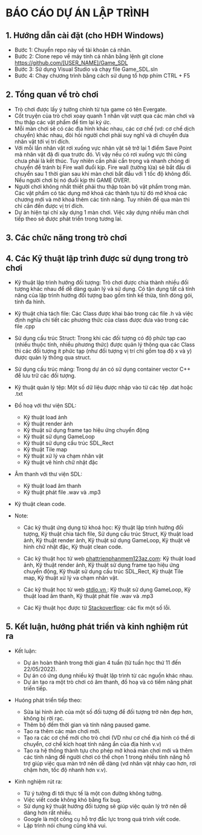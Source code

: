 # BÁO CÁO DỰ ÁN LẬP TRÌNH

## 1. Hướng dẫn cài đặt (cho HĐH Windows)
  - Bước 1: Chuyển repo này về tài khoản cá nhân.
  - Bước 2: Clone repo về máy tính cá nhân bằng lệnh git clone https://github.com/[USER_NAME]/Game_SDL
  - Bước 3: Sử dụng Visual Studio và chạy file Game_SDL.sln
  - Bước 4: Chạy chương trình bằng cách sử dụng tổ hợp phím CTRL + F5
  
  
## 2. Tổng quan về trò chơi
  - Trò chơi được lấy ý tưởng chính từ tựa game có tên Evergate.
  - Cốt truyện của trò chơi xoay quanh 1 nhân vật vượt qua các màn chơi và thu thập các vật phẩm để tìm lại ký ức.
  - Mỗi màn chơi sẽ có các địa hình khác nhau, các cơ chế (vd: cơ chế dịch chuyển) khác nhau, đòi hỏi người chơi phải suy nghĩ và di chuyển đưa nhân vật tới vị trí đích.
  - Với mỗi lần nhân vật rơi xuống vực nhân vật sẽ trở lại 1 điểm Save Point mà nhân vật đã đi qua trước đó. Vì vậy nếu có rơi xuống vực thì cũng chưa phải là kết thúc. Tuy nhiên cần phải cẩn trọng và nhanh chóng di chuyển để tránh bị Fire wall đuổi kịp. Fire wall (tường lửa) sẽ bắt đầu di chuyển sau 1 thời gian sau khi màn chơi bắt đầu với 1 tốc độ không đổi. Nếu người chơi bị nó đuổi kịp thì GAME OVER!.
  - Người chơi không nhất thiết phải thu thập toàn bộ vật phẩm trong màn. Các vật phẩm có tác dụng mở khoá các thành tựu từ đó mở khoá các chương mới và mở khoá thêm các tính năng. Tuy nhiên để qua màn thì chỉ cần đến được vị trí đích.
  - Dự án hiện tại chỉ xây dựng 1 màn chơi. Việc xây dựng nhiều màn chơi tiếp theo sẽ được phát triển trong tương lai.
  
  
## 3. Các chức năng trong trò chơi
  
## 4. Các Kỹ thuật lập trình được sử dụng trong trò chơi
  - Kỹ thuật lập trình hướng đối tượng: Trò chơi được chia thành nhiều đối tượng khác nhau để dễ dàng quản lý và sử dụng. Có tận dụng tất cả tính năng của lập trình hướng đối tượng bao gồm tính kế thừa, tính đóng gói, tính đa hình.
  - Kỹ thuật chia tách file: Các Class được khai báo trong các file .h và việc định nghĩa chi tiết các phương thức của class được đưa vào trong các file .cpp
  - Sử dụng cấu trúc Struct: Trong khi các đối tượng có độ phức tạp cao (nhiều thuộc tính, nhiều phương thức) được quản lý thông qua các Class thì các đối tượng ít phức tạp (như đối tượng vị trí chỉ gồm toạ độ x và y) được quản lý thông qua struct.
  - Sử dụng cấu trúc mảng: Trong dự án có sử dụng container vector C++ để lưu trữ các đối tượng.
  - Kỹ thuật quản lý tệp: Một số dữ liệu được nhập vào từ các tệp .dat hoặc .txt
  - Đồ hoạ với thư viện SDL:
    * Kỹ thuật load ảnh
    * Kỹ thuật render ảnh
    * Kỹ thuật sử dụng frame tạo hiệu ứng chuyển động
    * Kỹ thuật sử dụng GameLoop
    * Kỹ thuật sử dụng cấu trúc SDL_Rect
    * Kỹ thuật Tile map
    * Kỹ thuật xử lý va chạm nhân vật
    * Kỹ thuật vẽ hình chữ nhật đặc
  
  - Âm thanh với thư viện SDL:
    * Kỹ thuật load âm thanh 
    * Kỹ thuật phát file .wav và .mp3
   
  - Kỹ thuật clean code.
  
  - Note:
    * Các kỹ thuật ứng dụng từ khoá học: Kỹ thuật lập trình hướng đối tượng, Kỹ thuật chia tách file, Sử dụng cấu trúc Struct, Kỹ thuật load ảnh, Kỹ thuật render ảnh, Kỹ thuật sử dụng GameLoop, Kỹ thuật vẽ hình chữ nhật đặc, Kỹ thuật clean code.
  
    * Các kỹ thuật học từ web [phattrienphanmem123az.com](https://phattrienphanmem123az.com/): Kỹ thuật load ảnh, Kỹ thuật render ảnh, Kỹ thuật sử dụng frame tạo hiệu ứng chuyển động, Kỹ thuật sử dụng cấu trúc SDL_Rect, Kỹ thuật Tile map, Kỹ thuật xử lý va chạm nhân vật.
  
    * Các kỹ thuật học từ web [stdio.vn ](https://www.stdio.vn/): Kỹ thuật sử dụng GameLoop, Kỹ thuật load âm thanh, Kỹ thuật phát file .wav và .mp3
    
    * Các Kỹ thuật học được từ [Stackoverflow](https://stackoverflow.com/): các fix một số lỗi.
    
## 5. Kết luận, hướng phát triển và kinh nghiệm rút ra
  - Kết luận:
    * Dự án hoàn thành trong thời gian 4 tuần (từ tuần học thứ 11 đến 22/05/2022).
    * Dự án có ứng dụng nhiều kỹ thuật lập trình từ các nguồn khác nhau.
    * Dự án tạo ra một trò chơi có âm thanh, đồ hoạ và có tiềm năng phát triển tiếp.
 
  - Huóng phát triển tiếp theo:
    * Sửa lại hình ảnh của một số đối tượng để đối tượng trở nên đẹp hơn, không bị rời rạc.
    * Thêm bộ đếm thời gian và tính năng paused game.
    * Tạo ra thêm các màn chơi mới.
    * Tạo ra các cơ chế mới cho trò chơi (VD như cơ chế địa hình có thể di chuyển, cơ chế kích hoạt tính năng ẩn của địa hình v.v)
    * Tạo ra hệ thống thành tựu cho phép mở khoá màn chơi mới và thêm các tính năng để người chơi có thể chọn 1 trong nhiều tính năng hỗ trợ giúp việc qua màn trở nên dễ dàng (vd nhân vật nhảy cao hơn, rơi chậm hơn, tốc độ nhanh hơn v.v).

  - Kinh nghiệm rút ra:
    * Từ ý tưởng đi tới thực tế là một con đường không tưởng.
    * Việc viết code không khó bằng fix bug.
    * Sử dụng kỹ thuật hướng đối tượng sẽ giúp việc quản lý trở nên dễ dàng hơn rất nhiều.
    * Google là một công cụ hỗ trợ đắc lực trong quá trình viết code.
    * Lập trình nói chung cũng khá vui.

